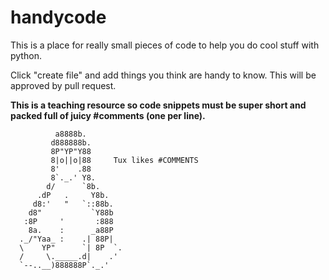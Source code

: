 # handycode


This is a place for really small pieces of code to help you do cool stuff with python.

Click "create file" and add things you think are handy to know. This will be approved by pull request.

**This is a teaching resource so code snippets must be super short and packed full of juicy #comments (one per line).**






              a8888b.                
             d888888b.                  
             8P"YP"Y88                      
             8|o||o|88     Tux likes #COMMENTS                  
             8'    .88                   
             8`._.' Y8.                     
            d/      `8b.                    
          .dP   .     Y8b.                 
         d8:'   "   `::88b.                
        d8"           `Y88b                
       :8P     '       :888              
        8a.    :      _a88P              
      ._/"Yaa_ :    .| 88P|              
      \    YP"      `| 8P  `.       
      /     \._____.d|    .'        
      `--..__)888888P`._.'   


